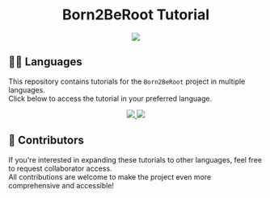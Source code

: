 <h1 align="center">Born2BeRoot Tutorial</h1>
<p align="center"> 
  <img src="https://img.shields.io/badge/status-building...-blue?style=flat-square"/>
</p>


## 🏴‍☠️ Languages <a id="lang"></a>

This repository contains tutorials for the `Born2BeRoot` project in multiple languages.  
Click below to access the tutorial in your preferred language.  

<p align="center">
  <a href="https://github.com/pin3dev/42_Cursus/tree/main/tutorial/Born2BeRoot/EN">
    <img src="https://img.shields.io/badge/language%3A-EN%2FUSA%F0%9F%87%BA%F0%9F%87%B8-gray?style=for-the-badge"/>
  </a>
  <a href="https://github.com/pin3dev/42_Cursus/tree/main/tutorial/Born2BeRoot/BR">
    <img src="https://img.shields.io/badge/language%3A-PT%2FBR%F0%9F%87%A7%F0%9F%87%B7-gray?style=for-the-badge"/>
  </a>
</p>

## 👥 Contributors <a id="contributors"></a>

  If you're interested in expanding these tutorials to other languages, feel free to request collaborator access.  
All contributions are welcome to make the project even more comprehensive and accessible!
